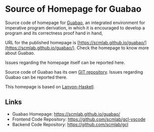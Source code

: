# Source of Homepage for Guabao

Source code of homepage for [Guabao](https://scmlab.github.io/guabao/), an integrated environment for imperative program derivation, in which it is encouraged to develop a program and its correctness proof hand in hand,

URL for the published homepage is [https://scmlab.github.io/guabao/](https://scmlab.github.io/guabao/). Check the homepage to know more about Guabao.

Issues regarding the homepage itself can be reported here.

Source code of Guabao has its own [GIT repository](https://github.com/scmlab/gcl). Issues regarding Guabao can be reported there.

This homepage is based on [Lanyon-Haskell](https://github.com/hahey/lanyon-hakyll).


## Links

* Guabao Homepage: https://scmlab.github.io/guabao/
* Frontend Code Repository: https://github.com/scmlab/gcl-vscode
* Backend Code Repository: https://github.com/scmlab/gcl
